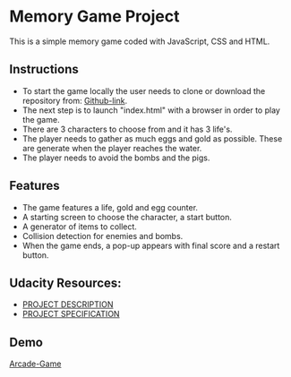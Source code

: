 # Memory Game Project

This is a simple memory game coded with JavaScript, CSS and HTML.

## Instructions
- To start the game locally the user needs to clone or download the repository from: [Github-link](https://github.com/martamihai88/My-Arcade-Game). 
- The next step is to launch "index.html" with a browser in order to play the game.
- There are 3 characters to choose from and it has 3 life's.
- The player needs to gather as much eggs and gold as possible. These are  generate when the player reaches the water.
- The player needs to avoid the bombs and the pigs.

## Features
- The game features a life, gold and egg counter. 
- A starting screen to choose the character, a start button.
- A generator of items to collect.
- Collision detection for enemies and bombs.
- When the game ends, a pop-up appears with final score and a restart button.

## Udacity Resources:
- [PROJECT DESCRIPTION](https://classroom.udacity.com/nanodegrees/nd001/parts/4942f4d7-a48d-4794-9eb0-404b3ed3cfe1/modules/269645859775463/lessons/2696458597239847/concepts/26849785360923)
- [PROJECT SPECIFICATION](https://review.udacity.com/#!/rubrics/15/view)

## Demo
[Arcade-Game](https://martamihai88.github.io/)

